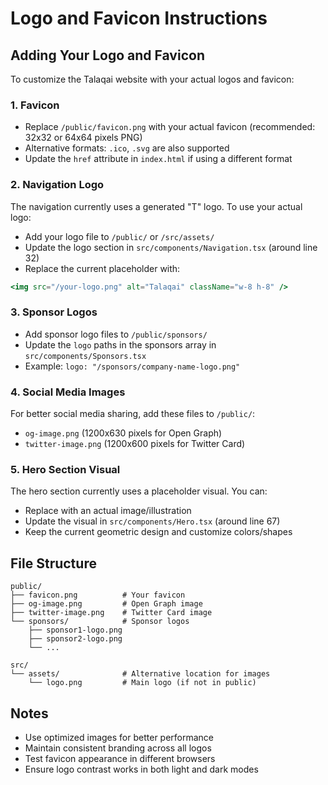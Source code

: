 # Logo and Favicon Instructions

## Adding Your Logo and Favicon

To customize the Talaqai website with your actual logos and favicon:

### 1. Favicon
- Replace `/public/favicon.png` with your actual favicon (recommended: 32x32 or 64x64 pixels PNG)
- Alternative formats: `.ico`, `.svg` are also supported
- Update the `href` attribute in `index.html` if using a different format

### 2. Navigation Logo
The navigation currently uses a generated "T" logo. To use your actual logo:
- Add your logo file to `/public/` or `/src/assets/`
- Update the logo section in `src/components/Navigation.tsx` (around line 32)
- Replace the current placeholder with:
```jsx
<img src="/your-logo.png" alt="Talaqai" className="w-8 h-8" />
```

### 3. Sponsor Logos
- Add sponsor logo files to `/public/sponsors/`
- Update the `logo` paths in the sponsors array in `src/components/Sponsors.tsx`
- Example: `logo: "/sponsors/company-name-logo.png"`

### 4. Social Media Images
For better social media sharing, add these files to `/public/`:
- `og-image.png` (1200x630 pixels for Open Graph)
- `twitter-image.png` (1200x600 pixels for Twitter Card)

### 5. Hero Section Visual
The hero section currently uses a placeholder visual. You can:
- Replace with an actual image/illustration
- Update the visual in `src/components/Hero.tsx` (around line 67)
- Keep the current geometric design and customize colors/shapes

## File Structure
```
public/
├── favicon.png          # Your favicon
├── og-image.png         # Open Graph image
├── twitter-image.png    # Twitter Card image
└── sponsors/            # Sponsor logos
    ├── sponsor1-logo.png
    ├── sponsor2-logo.png
    └── ...

src/
└── assets/              # Alternative location for images
    └── logo.png         # Main logo (if not in public)
```

## Notes
- Use optimized images for better performance
- Maintain consistent branding across all logos
- Test favicon appearance in different browsers
- Ensure logo contrast works in both light and dark modes
